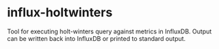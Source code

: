 # influx-holtwinters
Tool for executing holt-winters query against metrics in InfluxDB. Output can be written back into InfluxDB or printed to standard output.
